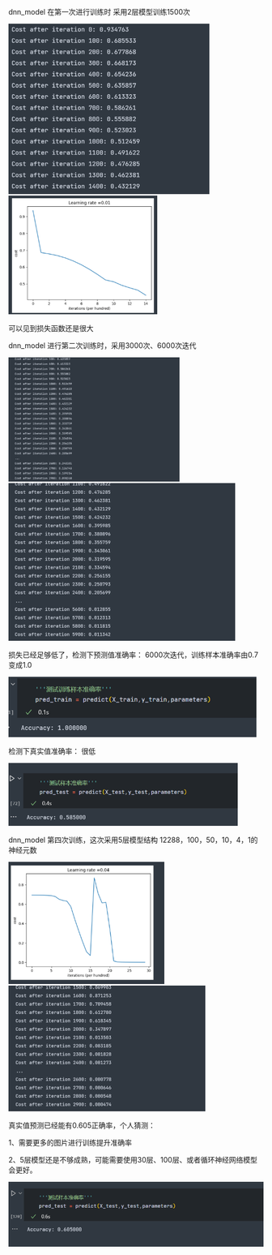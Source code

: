 dnn_model 在第一次进行训练时 采用2层模型训练1500次

<img src="./image_dnn测试/1500次迭代数据打印.png" style="zoom: 67%;" />

<img src="./image_dnn测试/1500次迭代cost下降图.png" style="zoom: 33%;" />

可以见到损失函数还是很大

dnn_model 进行第二次训练时，采用3000次、6000次迭代

<img src="./image_dnn测试/3000次迭代数据打印.png" style="zoom: 33%;" />

<img src="./image_dnn测试/6000次迭代数据打印.png" style="zoom:50%;" />

损失已经足够低了，检测下预测值准确率： 6000次迭代，训练样本准确率由0.7变成1.0

<img src="./image_dnn测试/6000次迭代，训练样本准确率由0.7变成1.0.png" style="zoom: 67%;" />

检测下真实值准确率： 很低

<img src="./image_dnn测试/6000次迭代后，测试样本准确率第一次检测 0.585，很低.png" style="zoom:60%;" />

dnn_model 第四次训练，这次采用5层模型结构 12288，100，50，10，4，1的神经元数

<img src="./image_dnn测试/5层3000次迭代cost下降图.png" style="zoom:33%;" />

<img src="./image_dnn测试/5层3000次迭代数据打印，效果很好.png" alt="5层3000次迭代数据打印，效果很好" style="zoom:50%;" />

真实值预测已经能有0.605正确率，个人猜测：

1、需要更多的图片进行训练提升准确率

2、5层模型还是不够成熟，可能需要使用30层、100层、或者循环神经网络模型会更好。

<img src="./image_dnn测试/5层3000次迭代测试样本测试，效果仍然只有0.605.png" alt="5层3000次迭代测试样本测试，效果仍然只有0.605" style="zoom: 67%;" />

